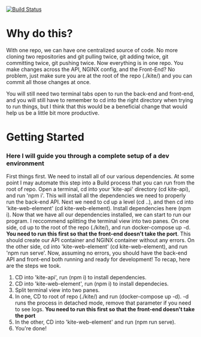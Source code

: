 [![Build Status](https://travis-ci.com/neit-kite/kite.svg?branch=dev)](https://travis-ci.com/neit-kite/kite)
# Why do this?

With one repo, we can have one centralized source of code. No more cloning two repositories and git pulling twice, git adding twice, git committing twice, git pushing twice. Now everything is in one repo. You make changes across the API, NGINX config, and the Front-End? No problem, just make sure you are at the root of the repo (./kite/) and you can commit all those changes at once.

You will still need two terminal tabs open to run the back-end and front-end, and you will still have to remember to cd into the right directory when trying to run things, but I think that this would be a beneficial change that would help us be a little bit more productive.

# Getting Started

### Here I will guide you through a complete setup of a dev environment

First  things first. We need to install all of our various dependencies. At some point I may automate this step into a Build process that you can run from the root of repo. Open a terminal, cd into your 'kite-api' directory (cd kite-api), and run 'npm i'. This will install all the dependencies we need to properly run the back-end API. Next we need to cd up a level (cd ..), and then cd into 'kite-web-element' (cd kite-web-element). Install dependencies here (npm i). Now that we have all our dependencies installed, we can start to run our program. I reccommend splitting the terminal view into two panes. On one side, cd up to the root of the repo (./kite/), and run docker-compose up -d. **You need to run this first so that the front-end doesn't take the port**. This should create our API container and NGINX container without any errors. On the other side, cd into 'kite-web-element' (cd kite-web-element), and run 'npm run serve'. Now, assuming no errors, you should have the back-end API and front-end both running and ready for development! To recap, here are the steps we took.

1. CD into 'kite-api', run (npm i) to install dependencies.
2. CD into 'kite-web-element', run (npm i) to install dependecies.
3. Split terminal view into two panes.
4. In one, CD to root of repo (./kite/) and run (docker-compose up -d). -d runs the process in detached mode, remove that parameter if you need to see logs.  **You need to run this first so that the front-end doesn't take the port**
5. In the other, CD into 'kite-web-element' and run (npm run serve).
6. You're done!
